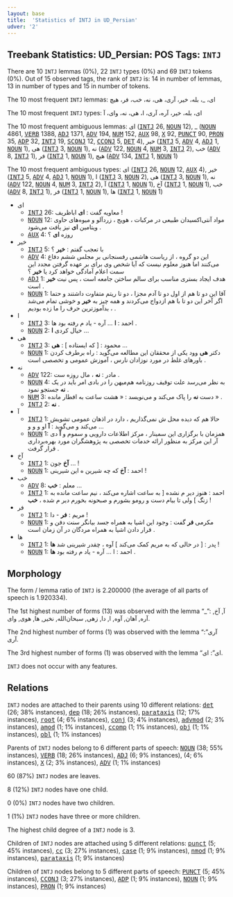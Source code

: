 ```yaml
---
layout: base
title:  'Statistics of INTJ in UD_Persian'
udver: '2'
---
```


## Treebank Statistics: UD_Persian: POS Tags: `INTJ`

There are 10 `INTJ` lemmas (0%), 22 `INTJ` types (0%) and 69 `INTJ` tokens (0%).
Out of 15 observed tags, the rank of `INTJ` is: 14 in number of lemmas, 13 in number of types and 15 in number of tokens.

The 10 most frequent `INTJ` lemmas: ای، _، بله، خیر، آری، هی، نه، خب، فر، هیچ

The 10 most frequent `INTJ` types:  ای، بله، خیر، آره، آری، ا، هی، نه، وای، آ

The 10 most frequent ambiguous lemmas: ای (<tt><a href="fa-pos-INTJ.html">INTJ</a></tt> 26, <tt><a href="fa-pos-NOUN.html">NOUN</a></tt> 12), _ (<tt><a href="fa-pos-NOUN.html">NOUN</a></tt> 4861, <tt><a href="fa-pos-VERB.html">VERB</a></tt> 1388, <tt><a href="fa-pos-ADJ.html">ADJ</a></tt> 1371, <tt><a href="fa-pos-ADV.html">ADV</a></tt> 194, <tt><a href="fa-pos-NUM.html">NUM</a></tt> 152, <tt><a href="fa-pos-AUX.html">AUX</a></tt> 98, <tt><a href="fa-pos-X.html">X</a></tt> 92, <tt><a href="fa-pos-PUNCT.html">PUNCT</a></tt> 90, <tt><a href="fa-pos-PRON.html">PRON</a></tt> 35, <tt><a href="fa-pos-ADP.html">ADP</a></tt> 32, <tt><a href="fa-pos-INTJ.html">INTJ</a></tt> 19, <tt><a href="fa-pos-SCONJ.html">SCONJ</a></tt> 12, <tt><a href="fa-pos-CCONJ.html">CCONJ</a></tt> 5, <tt><a href="fa-pos-DET.html">DET</a></tt> 4), خیر (<tt><a href="fa-pos-INTJ.html">INTJ</a></tt> 5, <tt><a href="fa-pos-ADV.html">ADV</a></tt> 4, <tt><a href="fa-pos-ADJ.html">ADJ</a></tt> 1, <tt><a href="fa-pos-NOUN.html">NOUN</a></tt> 1), هی (<tt><a href="fa-pos-INTJ.html">INTJ</a></tt> 3, <tt><a href="fa-pos-NOUN.html">NOUN</a></tt> 1), نه (<tt><a href="fa-pos-ADV.html">ADV</a></tt> 122, <tt><a href="fa-pos-NOUN.html">NOUN</a></tt> 4, <tt><a href="fa-pos-NUM.html">NUM</a></tt> 3, <tt><a href="fa-pos-INTJ.html">INTJ</a></tt> 2), خب (<tt><a href="fa-pos-ADV.html">ADV</a></tt> 8, <tt><a href="fa-pos-INTJ.html">INTJ</a></tt> 1), فر (<tt><a href="fa-pos-INTJ.html">INTJ</a></tt> 1, <tt><a href="fa-pos-NOUN.html">NOUN</a></tt> 1), هیچ (<tt><a href="fa-pos-ADV.html">ADV</a></tt> 134, <tt><a href="fa-pos-INTJ.html">INTJ</a></tt> 1, <tt><a href="fa-pos-NOUN.html">NOUN</a></tt> 1)

The 10 most frequent ambiguous types:  ای (<tt><a href="fa-pos-INTJ.html">INTJ</a></tt> 26, <tt><a href="fa-pos-NOUN.html">NOUN</a></tt> 12, <tt><a href="fa-pos-AUX.html">AUX</a></tt> 4), خیر (<tt><a href="fa-pos-INTJ.html">INTJ</a></tt> 5, <tt><a href="fa-pos-ADV.html">ADV</a></tt> 4, <tt><a href="fa-pos-ADJ.html">ADJ</a></tt> 1, <tt><a href="fa-pos-NOUN.html">NOUN</a></tt> 1), ا (<tt><a href="fa-pos-INTJ.html">INTJ</a></tt> 3, <tt><a href="fa-pos-NOUN.html">NOUN</a></tt> 2), هی (<tt><a href="fa-pos-INTJ.html">INTJ</a></tt> 3, <tt><a href="fa-pos-NOUN.html">NOUN</a></tt> 1), نه (<tt><a href="fa-pos-ADV.html">ADV</a></tt> 122, <tt><a href="fa-pos-NOUN.html">NOUN</a></tt> 4, <tt><a href="fa-pos-NUM.html">NUM</a></tt> 3, <tt><a href="fa-pos-INTJ.html">INTJ</a></tt> 2), آ (<tt><a href="fa-pos-INTJ.html">INTJ</a></tt> 1, <tt><a href="fa-pos-NOUN.html">NOUN</a></tt> 1), آخ (<tt><a href="fa-pos-INTJ.html">INTJ</a></tt> 1, <tt><a href="fa-pos-NOUN.html">NOUN</a></tt> 1), خب (<tt><a href="fa-pos-ADV.html">ADV</a></tt> 8, <tt><a href="fa-pos-INTJ.html">INTJ</a></tt> 1), فر (<tt><a href="fa-pos-INTJ.html">INTJ</a></tt> 1, <tt><a href="fa-pos-NOUN.html">NOUN</a></tt> 1), ها (<tt><a href="fa-pos-INTJ.html">INTJ</a></tt> 1, <tt><a href="fa-pos-NOUN.html">NOUN</a></tt> 1)


* ای
  * <tt><a href="fa-pos-INTJ.html">INTJ</a></tt> 26: معاویه گفت : <b>ای</b> اباظریف !
  * <tt><a href="fa-pos-NOUN.html">NOUN</a></tt> 12: مواد آنتی‌اکسیدان طبیعی در مرکبات ، هویج ، زردآلو و میوه‌های حاوی ویتامین <b>ای</b> نیز یافت می‌شود .
  * <tt><a href="fa-pos-AUX.html">AUX</a></tt> 4: روزه‌ <b>ای</b> ؟
* خیر
  * <tt><a href="fa-pos-INTJ.html">INTJ</a></tt> 5: با تعجب گفتم : <b>خیر</b> ؟
  * <tt><a href="fa-pos-ADV.html">ADV</a></tt> 4: این دو گروه ، از ریاست هاشمی رفسنجانی بر مجلس ششم دفاع می‌کنند اما هنوز معلوم نیست که آیا شخص وی برای بر عهده گرفتن مجدد این سمت اعلام آمادگی خواهد کرد یا <b>خیر</b> ؟
  * <tt><a href="fa-pos-ADJ.html">ADJ</a></tt> 1: هدف ایجاد بستری مناسب برای سالم ساختن جامعه است ، پس نیت <b>خیر</b> است .
  * <tt><a href="fa-pos-NOUN.html">NOUN</a></tt> 1: آقا این دو تا هم از اول دو تا آدم مجزا ، دو تا ریتم متفاوت داشتند و حتما اگر آخر این دو تا با هم ازدواج می‌کردند و همه چیز به <b>خیر</b> و خوشی تمام می‌شد ، بدآموزترین حرف را ما زده بودیم .
* ا
  * <tt><a href="fa-pos-INTJ.html">INTJ</a></tt> 3: احمد : <b>ا</b> … آره - یاد م رفته بود ها .
  * <tt><a href="fa-pos-NOUN.html">NOUN</a></tt> 2: خیال کردی <b>ا</b> …
* هی
  * <tt><a href="fa-pos-INTJ.html">INTJ</a></tt> 3: محمود : [ که ایستاده ] : <b>هی</b> …
  * <tt><a href="fa-pos-NOUN.html">NOUN</a></tt> 1: دکتر <b>هی</b> وود یکی از محققان این مطالعه می‌گوید : راه برطرف کردن باورهای غلط در مورد نوزادان نارس ، آموزش عمومی و تخصصی است .
* نه
  * <tt><a href="fa-pos-ADV.html">ADV</a></tt> 122: مادر : <b>نه</b> ، مال روزه‌ ست .
  * <tt><a href="fa-pos-NOUN.html">NOUN</a></tt> 4: به نظر می‌رسد علت توقیف روزنامه هم‌میهن را در بادی امر باید در یک <b>نه</b> جستجو نمود .
  * <tt><a href="fa-pos-NUM.html">NUM</a></tt> 3: دست <b>نه</b> را پاک می‌کند و می‌نویسد : « هشت ساعت به افطار مانده » .
  * <tt><a href="fa-pos-INTJ.html">INTJ</a></tt> 2: <b>نه</b> .
* آ
  * <tt><a href="fa-pos-INTJ.html">INTJ</a></tt> 1: حالا هم که دیده محل ش نمی‌گذاریم ، دارد در اذهان عمومی تشویش می‌کند و می‌گوید : <b>آ</b> او و و و …
  * <tt><a href="fa-pos-NOUN.html">NOUN</a></tt> 1: همزمان با برگزاری این سمینار ، مرکز اطلاعات دارویی و سموم و <b>آ</b> دی آر این مرکز به منظور ارائه خدمات تخصصی به پژوهشگران مورد بهره‌برداری قرار گرفت .
* آخ
  * <tt><a href="fa-pos-INTJ.html">INTJ</a></tt> 1: <b>آخ</b> جون … !
  * <tt><a href="fa-pos-NOUN.html">NOUN</a></tt> 1: احمد : <b>آخ</b> که چه شیرین ه این شیرینی !
* خب
  * <tt><a href="fa-pos-ADV.html">ADV</a></tt> 8: معلم : <b>خب</b> …
  * <tt><a href="fa-pos-INTJ.html">INTJ</a></tt> 1: احمد : هنوز دیر م نشده [ به ساعت اشاره می‌کند ، نیم ساعت مانده به زنگ ] ولی تا بیام دست و رومو بشورم و صبحونه بخورم دیر م شده ، <b>خب</b> !
* فر
  * <tt><a href="fa-pos-INTJ.html">INTJ</a></tt> 1: مریم : <b>فر</b> - دا !
  * <tt><a href="fa-pos-NOUN.html">NOUN</a></tt> 1: مکرمی <b>فر</b> گفت : وجود این اشیا به همراه جسد بیانگر سنت دفن و قرار دادن اشیا به همراه مردگان در آن زمان است .
* ها
  * <tt><a href="fa-pos-INTJ.html">INTJ</a></tt> 1: پدر : [ در حالی که به مریم کمک می‌کند ] آوه ، چقدر شیرینی شد <b>ها</b> !
  * <tt><a href="fa-pos-NOUN.html">NOUN</a></tt> 1: احمد : ا … آره - یاد م رفته بود <b>ها</b> .

## Morphology

The form / lemma ratio of `INTJ` is 2.200000 (the average of all parts of speech is 1.920334).

The 1st highest number of forms (13) was observed with the lemma “_”: آ, آخ, آره, آهان, آوه, ا, دا, زهی, سبحان‌الله, نخیر, ها, هوی, وای.

The 2nd highest number of forms (1) was observed with the lemma “آری”: آری.

The 3rd highest number of forms (1) was observed with the lemma “ای”: ای.

`INTJ` does not occur with any features.


## Relations

`INTJ` nodes are attached to their parents using 10 different relations: <tt><a href="fa-dep-det.html">det</a></tt> (26; 38% instances), <tt><a href="fa-dep-dep.html">dep</a></tt> (18; 26% instances), <tt><a href="fa-dep-parataxis.html">parataxis</a></tt> (12; 17% instances), <tt><a href="fa-dep-root.html">root</a></tt> (4; 6% instances), <tt><a href="fa-dep-conj.html">conj</a></tt> (3; 4% instances), <tt><a href="fa-dep-advmod.html">advmod</a></tt> (2; 3% instances), <tt><a href="fa-dep-amod.html">amod</a></tt> (1; 1% instances), <tt><a href="fa-dep-ccomp.html">ccomp</a></tt> (1; 1% instances), <tt><a href="fa-dep-obj.html">obj</a></tt> (1; 1% instances), <tt><a href="fa-dep-obl.html">obl</a></tt> (1; 1% instances)

Parents of `INTJ` nodes belong to 6 different parts of speech: <tt><a href="fa-pos-NOUN.html">NOUN</a></tt> (38; 55% instances), <tt><a href="fa-pos-VERB.html">VERB</a></tt> (18; 26% instances), <tt><a href="fa-pos-ADJ.html">ADJ</a></tt> (6; 9% instances),  (4; 6% instances), <tt><a href="fa-pos-X.html">X</a></tt> (2; 3% instances), <tt><a href="fa-pos-ADV.html">ADV</a></tt> (1; 1% instances)

60 (87%) `INTJ` nodes are leaves.

8 (12%) `INTJ` nodes have one child.

0 (0%) `INTJ` nodes have two children.

1 (1%) `INTJ` nodes have three or more children.

The highest child degree of a `INTJ` node is 3.

Children of `INTJ` nodes are attached using 5 different relations: <tt><a href="fa-dep-punct.html">punct</a></tt> (5; 45% instances), <tt><a href="fa-dep-cc.html">cc</a></tt> (3; 27% instances), <tt><a href="fa-dep-case.html">case</a></tt> (1; 9% instances), <tt><a href="fa-dep-nmod.html">nmod</a></tt> (1; 9% instances), <tt><a href="fa-dep-parataxis.html">parataxis</a></tt> (1; 9% instances)

Children of `INTJ` nodes belong to 5 different parts of speech: <tt><a href="fa-pos-PUNCT.html">PUNCT</a></tt> (5; 45% instances), <tt><a href="fa-pos-CCONJ.html">CCONJ</a></tt> (3; 27% instances), <tt><a href="fa-pos-ADP.html">ADP</a></tt> (1; 9% instances), <tt><a href="fa-pos-NOUN.html">NOUN</a></tt> (1; 9% instances), <tt><a href="fa-pos-PRON.html">PRON</a></tt> (1; 9% instances)

